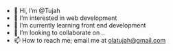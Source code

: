 - 👋 Hi, I’m @Tujah
- 👀 I’m interested in web development 
- 🌱 I’m currently learning front end development 
- 💞️ I’m looking to collaborate on ..
- 📫 How to reach me; email me at olatujah@gmail.com

<!---
Tujah/Tujah is a ✨ special ✨ repository because its `README.md` (this file) appears on your GitHub profile.
You can click the Preview link to take a look at your changes.
--->
